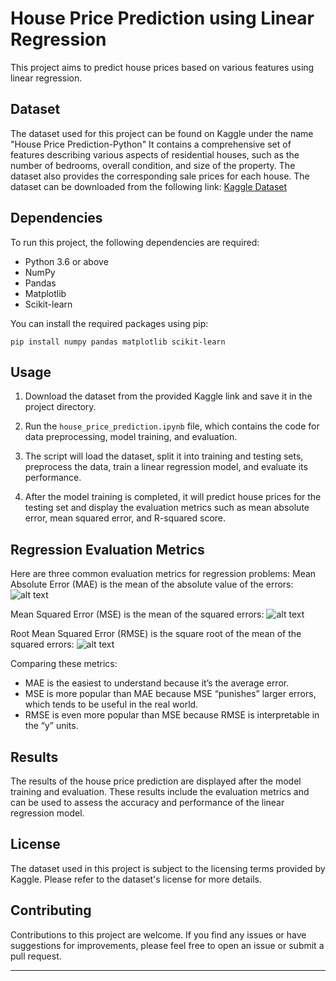 # House Price Prediction using Linear Regression

This project aims to predict house prices based on various features using linear regression.

## Dataset

The dataset used for this project can be found on Kaggle under the name "House Price Prediction-Python" It contains a comprehensive set of features describing various aspects of residential houses, such as the number of bedrooms, overall condition, and size of the property. The dataset also provides the corresponding sale prices for each house. The dataset can be downloaded from the following link: [Kaggle Dataset](https://www.kaggle.com/code/sociopath00/house-price-prediction-python/input)

## Dependencies

To run this project, the following dependencies are required:

- Python 3.6 or above
- NumPy
- Pandas
- Matplotlib
- Scikit-learn

You can install the required packages using pip:

```
pip install numpy pandas matplotlib scikit-learn
```

## Usage

1. Download the dataset from the provided Kaggle link and save it in the project directory.

2. Run the `house_price_prediction.ipynb` file, which contains the code for data preprocessing, model training, and evaluation.

3. The script will load the dataset, split it into training and testing sets, preprocess the data, train a linear regression model, and evaluate its performance.

4. After the model training is completed, it will predict house prices for the testing set and display the evaluation metrics such as mean absolute error, mean squared error, and R-squared score.

## Regression Evaluation Metrics

Here are three common evaluation metrics for regression problems:
Mean Absolute Error (MAE) is the mean of the absolute value of the errors:
![alt text](https://render.githubusercontent.com/render/math?math=%5Cfrac%201n%5Csum_%7Bi%3D1%7D%5En%7Cy_i-%5Chat%7By%7D_i%7C&mode=display)

Mean Squared Error (MSE) is the mean of the squared errors:
![alt text](https://render.githubusercontent.com/render/math?math=%5Cfrac%201n%5Csum_%7Bi%3D1%7D%5En%28y_i-%5Chat%7By%7D_i%29%5E2&mode=display)

Root Mean Squared Error (RMSE) is the square root of the mean of the squared errors:
![alt text](https://render.githubusercontent.com/render/math?math=%5Csqrt%7B%5Cfrac%201n%5Csum_%7Bi%3D1%7D%5En%28y_i-%5Chat%7By%7D_i%29%5E2%7D&mode=display)

Comparing these metrics:

- MAE is the easiest to understand because it’s the average error.
- MSE is more popular than MAE because MSE “punishes” larger errors, which tends to be useful in the real world.
- RMSE is even more popular than MSE because RMSE is interpretable in the “y” units.

## Results

The results of the house price prediction are displayed after the model training and evaluation. These results include the evaluation metrics and can be used to assess the accuracy and performance of the linear regression model.

## License

The dataset used in this project is subject to the licensing terms provided by Kaggle. Please refer to the dataset's license for more details.

## Contributing

Contributions to this project are welcome. If you find any issues or have suggestions for improvements, please feel free to open an issue or submit a pull request.

---
